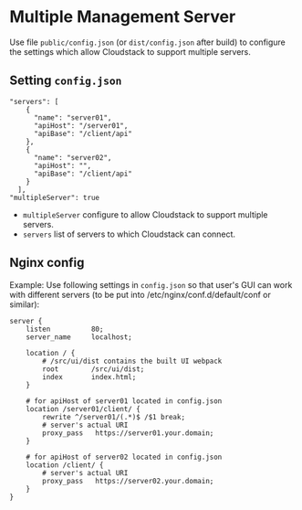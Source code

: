 # Multiple Management Server
Use file `public/config.json` (or `dist/config.json` after build) to configure the settings which allow Cloudstack to support multiple servers.

## Setting `config.json`
```
"servers": [
    {
      "name": "server01",
      "apiHost": "/server01",
      "apiBase": "/client/api"
    },
    {
      "name": "server02",
      "apiHost": "",
      "apiBase": "/client/api"
    }
  ],
"multipleServer": true
```
- `multipleServer` configure to allow Cloudstack to support multiple servers.
- `servers` list of servers to which Cloudstack can connect.

## Nginx config
Example: Use following settings in `config.json` so that user's GUI can work with different servers (to be put into /etc/nginx/conf.d/default/conf or similar):

```
server {
    listen          80;
    server_name     localhost;

    location / {
        # /src/ui/dist contains the built UI webpack
        root        /src/ui/dist;
        index       index.html;
    }

    # for apiHost of server01 located in config.json
    location /server01/client/ {
        rewrite ^/server01/(.*)$ /$1 break;
        # server's actual URI
        proxy_pass   https://server01.your.domain;
    }

    # for apiHost of server02 located in config.json
    location /client/ {
        # server's actual URI
        proxy_pass   https://server02.your.domain;
    }
}
```
